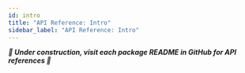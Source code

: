 ```yaml
---
id: intro
title: "API Reference: Intro"
sidebar_label: "API Reference: Intro"
---
```


_**🚧 Under construction, visit each package README in GitHub for API references
🚧**_

<!---
This section documents the API for all Laconia packages.
-->
